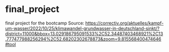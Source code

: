 # final_project
final project for the bootcamp
Source: https://correctiv.org/aktuelles/kampf-um-wasser/2022/10/25/klimawandel-grundwasser-in-deutschland-sinkt/?district=11000&bbox=13.029186795091533%2C52.34487403468921%2C13.777477988256294%2C52.68202302678873&zoom=9.815568400474646#tool
